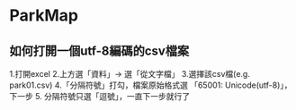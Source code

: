 # ParkMap

如何打開一個utf-8編碼的csv檔案
------------------------------------
1.打開excel
2.上方選「資料」-> 選「從文字檔」
3.選擇該csv檔(e.g. park01.csv)
4.「分隔符號」打勾，檔案原始格式選 「65001: Unicode(utf-8)」，下一步
5. 分隔符號只選「逗號」，一直下一步就行了

